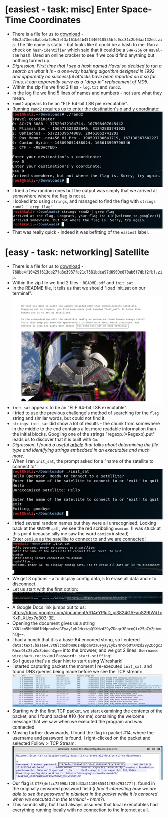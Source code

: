 # [easiest - task: misc] Enter Space-Time Coordinates
* There is a file for us to [download](https://storage.googleapis.com/gctf-2019-attachments/00c2a73eec8abb4afb9c3ef3a161b64b451446910535bfc0cc81c2b04aa132ed) - `00c2a73eec8abb4afb9c3ef3a161b64b451446910535bfc0cc81c2b04aa132ed.zip`. The file name is static - but looks like it could be a hash to me. Ran a check on `hash-identifier` which said that it could be a `SHA-256` or `Haval-256` hash. Used an online cracker to see if we could find anything but nothing turned up.
* *Digression: First time that I see a hash named Haval so decided to run a search on what it is - a one-way hashing algorithm designed in 1992 and apparently no successful attacks have been reported on it so far. Thus, it can apparently serve as a "drop-in" replacement of MD5.*
* Within the zip file we find 2 files - `log.txt` and `rand2`.
* In the log file we find 5 lines of names and numbers - not sure what they mean.
* `rand2` appears to be an "ELF 64-bit LSB pie executable".
* Running `rand2` requires us to enter the destination's x and y coordinate:
![](/screenshots/google-beginner-space-time/rand2Execute.jpg)
* I tried a few random ones but the output was simply that we arrived at somewhere where the flag is not at.
* I looked into using `strings`, and managed to find the flag with `strings rand2 | grep flag`!
![](/screenshots/google-beginner-space-time/flag.jpg)
* That was really quick - indeed it was befitting of the `easiest` label.

# [easy - task: networking] Satellite
* There is a file for us to [download](https://storage.googleapis.com/gctf-2019-attachments/768be4f10429f613eb27fa3e3937fe21c7581bdca97d6909e070ab6f7dbf2fbf) - `768be4f10429f613eb27fa3e3937fe21c7581bdca97d6909e070ab6f7dbf2fbf.zip`.
* Within the zip file we find 2 files - `README.pdf` and `init_sat`.
* In the README file, it tells us that we should "load init_sat on our terminal".
![](/screenshots/google-beginner-satellite/readmePDF.jpg)
* `init_sat` appears to be an "ELF 64-bit LSB executable".
* I tried to use the previous challenge's method of searching for the `flag` string and similar words, but could not find it.
* `strings init_sat` did show a lot of results - the chunk from somewhere in the middle to the end contains a lot more readable information than the initial blocks. Googling one of the strings "regexp.(*Regexp).put" leads us to discover that it is built with `Go`.
* *Digression: I found a useful [article](https://securitytraning.com/ctf-challenge/) that talks about determining the file type and identifying strings embedded in an executable and much more.*
* When I ran `init_sat`, the prompt asked for a "name of the satellite to connect to":
![](/screenshots/google-beginner-satellite/initSatError.jpg)
* I tried several random names but they were all unrecognised. Looking back at the `README.pdf`, we see the red scribbling `osmium`. (I was stuck at this point because silly me saw the word `osmicm` instead)
* Enter `osmium` as the satellite to connect to and we are connected!
![](/screenshots/google-beginner-satellite/initSatConnected.jpg)
* We get 3 options - `a` to display config data, `b` to erase all data and `c` to disconnect.
* Let us start with the first option:
![](/screenshots/google-beginner-satellite/configData.jpg)
* A Google Docs link jumps out to us: https://docs.google.com/document/d/14eYPluD_pi3824GAFanS29tWdTcKxP_XUxx7e303-3E.
* Opening the document gives us a string `VXNlcm5hbWU6IHdpcmVzaGFyay1yb2NrcwpQYXNzd29yZDogc3RhcnQtc25pZmZpbmchCg==`.
* I had a hunch that it is a base-64 encoded string, so I entered `data:text;base64,VXNlcm5hbWU6IHdpcmVzaGFyay1yb2NrcwpQYXNzd29yZDogc3RhcnQtc25pZmZpbmchCg==` into the browser, and we got 2 lines: `Username: wireshark-rocks` and `Password: start-sniffing!`
* So I guess that's a clear hint to start using Wireshark!
* I started capturing packets the moment I re-executed `init_sat`, and found DNS queries being made before we see the TCP stream:
![](/screenshots/google-beginner-satellite/wiresharkPacketList.jpg)
* Starting with the first TCP packet, we start examining the contents of the packet, and I found  packet #10 (for me) containing the welcome message that we saw when we executed the program and was connected.
* Moving further downwards, I found the flag in packet #14, where the username and password is found. I right-clicked on the packet and selected Follow > TCP Stream:
![](/screenshots/google-beginner-satellite/flag.jpg)
* Our flag is `CTF{4efcc72090af28fd33a2118985541f92e793477f}`, found in the originally censored password field (*I find it interesting how we are able to see the password in plaintext in the packet while it is censored when we executed it in the terminal - hmm?*).
* This sounds silly, but I had always assumed that local executables had everything running locally with no connection to the Internet at all.